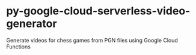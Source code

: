 # py-google-cloud-serverless-video-generator
Generate videos for chess games from PGN files using Google Cloud Functions
